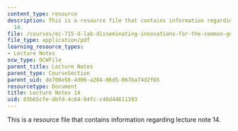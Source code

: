 ```yaml
---
content_type: resource
description: This is a resource file that contains information regarding lecture note
  14.
file: /courses/ec-715-d-lab-disseminating-innovations-for-the-common-good-spring-2007/83b65cfedbfd4c6484fcc46d44611393_MITEC_715S07_notes14.pdf
file_type: application/pdf
learning_resource_types:
- Lecture Notes
ocw_type: OCWFile
parent_title: Lecture Notes
parent_type: CourseSection
parent_uid: de700e56-4d06-a284-06d5-067ba74d2f65
resourcetype: Document
title: Lecture Notes 14
uid: 83b65cfe-dbfd-4c64-84fc-c46d44611393
---
```

This is a resource file that contains information regarding lecture note 14.

